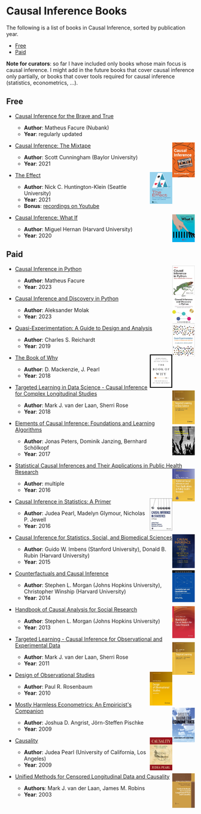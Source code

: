 # Causal Inference Books

The following is a list of books in Causal Inference, sorted by publication year.

- [Free](#free)
- [Paid](#paid)

**Note for curators**: so far I have included only books whose main focus is causal inference. I might add in the future books that cover causal inference only partially, or books that cover tools required for causal inference (statistics, econometrics, ...).

## Free

- [Causal Inference for the Brave and True](https://matheusfacure.github.io/python-causality-handbook/landing-page.html)
  - **Author**: Matheus Facure (Nubank)
  - **Year**: regularly updated

- [Causal Inference: The Mixtape](https://mixtape.scunning.com/)<img align="right" width="60" src="img/books/causal_inference_the_mixtape.jpeg">
    - **Author**: Scott Cunningham (Baylor University)
    - **Year**: 2021

- [The Effect](https://theeffectbook.net/)<img align="right" width="60" src="img/books/the_effect.png">
  - **Author**: Nick C. Huntington-Klein (Seattle University)
  - **Year**: 2021
  - **Bonus**: [recordings on Youtube](https://www.youtube.com/playlist?list=PLcTBLulJV_AK1hKtnO0-kYrU0D09K-kj8)

- [Causal Inference: What If](https://www.hsph.harvard.edu/miguel-hernan/causal-inference-book/)<img align="right" width="60" src="img/books/what_if.jpeg">
  - **Author**: Miguel Hernan (Harvard University)
  - **Year**: 2020

## Paid

- [Causal Inference in Python](https://www.oreilly.com/library/view/causal-inference-in/9781098140243/)<img align="right" width="60" src="img/books/causal_inference_python.jpg">
  - **Author**: Matheus Facure
  - **Year**: 2023
 
- [Causal Inference and Discovery in Python](https://www.packtpub.com/product/causal-inference-and-discovery-in-python/9781804612989)<img align="right" width="60" src="img/books/causal_inference_discovery_python.jpg">
  - **Author**: Aleksander Molak
  - **Year**: 2023
 
- [Quasi-Experimentation: A Guide to Design and Analysis](https://www.guilford.com/books/Quasi-Experimentation/Charles-Reichardt/9781462540204)<img align="right" width="60" src="img/books/quasi_experimentation.jpeg">
  - **Author**: Charles S. Reichardt
  - **Year**: 2019
  
- [The Book of Why](http://bayes.cs.ucla.edu/WHY/)<img align="right" width="60" src="img/books/book_of_why.jpeg">
  - **Author**: D. Mackenzie, J. Pearl
  - **Year**: 2018

- [Targeted Learning in Data Science - Causal Inference for Complex Longitudinal Studies](https://link.springer.com/book/10.1007/978-3-319-65304-4)<img align="right" width="60" src="img/books/targeted_learning_data_science.png">
  - **Author**: Mark J. van der Laan, Sherri Rose
  - **Year**: 2018

- [Elements of Causal Inference: Foundations and Learning Algorithms](https://mitpress.mit.edu/9780262037310/elements-of-causal-inference/)<img align="right" width="60" src="img/books/elements_of_causal_inference.jpeg">
  - **Author**: Jonas Peters, Dominik Janzing, Bernhard Schölkopf
  - **Year**: 2017

- [Statistical Causal Inferences and Their Applications in Public Health Research](https://link.springer.com/chapter/10.1007/978-3-319-41259-7_8)<img align="right" width="60" src="img/books/statistical_causal_inferences.png">
  - **Author**: multiple
  - **Year**: 2016

- [Causal Inference in Statistics: A Primer](https://www.wiley.com/en-us/Causal+Inference+in+Statistics%3A+A+Primer-p-9781119186847)<img align="right" width="60" src="img/books/causal_inference_statistics.jpg">
  - **Author**: Judea Pearl, Madelyn Glymour, Nicholas P. Jewell
  - **Year**: 2016

- [Causal Inference for Statistics, Social, and Biomedical Sciences](https://www.cambridge.org/core/books/causal-inference-for-statistics-social-and-biomedical-sciences/71126BE90C58F1A431FE9B2DD07938AB)<img align="right" width="60" src="img/books/causal_inference_statistics_social_biomedical_sciences.jpeg">
  - **Author**: Guido W. Imbens (Stanford University), Donald B. Rubin (Harvard University)
  - **Year**: 2015

- [Counterfactuals and Causal Inference](https://www.cambridge.org/core/books/counterfactuals-and-causal-inference/5CC81E6DF63C5E5A8B88F79D45E1D1B7)<img align="right" width="60" src="img/books/counterfactuals_causal_inference.jpg">
  - **Author**: Stephen L. Morgan (Johns Hopkins University), Christopher Winship (Harvard University)
  - **Year**: 2014

- [Handbook of Causal Analysis for Social Research](https://link.springer.com/book/10.1007/978-94-007-6094-37)<img align="right" width="60" src="img/books/handbook_causal_analysis.png">
  - **Author**: Stephen L. Morgan (Johns Hopkins University)
  - **Year**: 2013

- [Targeted Learning - Causal Inference for Observational and Experimental Data](https://link.springer.com/book/10.1007/978-1-4419-9782-1)<img align="right" width="60" src="img/books/targeted_learning.png">
  - **Author**: Mark J. van der Laan, Sherri Rose
  - **Year**: 2011

- [Design of Observational Studies](https://link.springer.com/book/10.1007/978-1-4419-1213-8)<img align="right" width="60" src="img/books/design_observational_studies.jpeg">
  - **Author**: Paul R. Rosenbaum
  - **Year**: 2010 

- [Mostly Harmless Econometrics: An Empiricist's Companion](https://press.princeton.edu/books/paperback/9780691120355/mostly-harmless-econometrics)<img align="right" width="60" src="img/books/mostly_harmless_econometrics.jpeg">
  - **Author**: Joshua D. Angrist, Jörn-Steffen Pischke
  - **Year**: 2009

- [Causality](https://www.cambridge.org/core/books/causality/B0046844FAE10CBF274D4ACBDAEB5F5B)<img align="right" width="60" src="img/books/causality.jpeg">
  - **Author**: Judea Pearl (University of California, Los Angeles)
  - **Year**: 2009

- [Unified Methods for Censored Longitudinal Data and Causality](https://link.springer.com/book/10.1007/978-0-387-21700-0)<img align="right" width="60" src="img/books/unified_methods.png">
  - **Authors**: Mark J. van der Laan, James M. Robins   
  - **Year**: 2003

